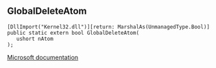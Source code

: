 ## GlobalDeleteAtom

```
[DllImport("Kernel32.dll")][return: MarshalAs(UnmanagedType.Bool)]
public static extern bool GlobalDeleteAtom(
   ushort nAtom
);
```

[Microsoft documentation](https://docs.microsoft.com/en-us/windows/win32/api/winbase/nf-winbase-globaldeleteatom)
